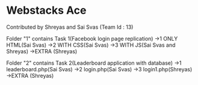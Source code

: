 # Webstacks Ace
Contributed by Shreyas and Sai Svas (Team Id : 13)

Folder "1" contains Task 1(Facebook login page replication)
->1 ONLY HTML(Sai Svas)
->2 WITH CSS(Sai Svas)
->3 WITH JS(Sai Svas and Shreyas)
->EXTRA (Shreyas)

Folder "2" contains Task 2(Leaderboard application with database)
->1 leaderboard.php(Sai Svas)
->2 login.php(Sai Svas)
->3 login1.php(Shreyas)
->EXTRA (Shreyas)
